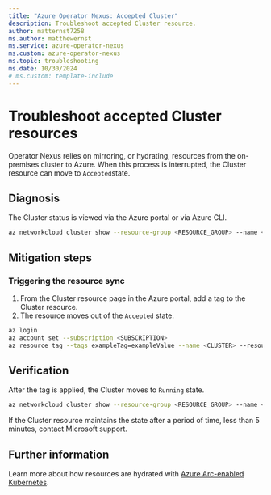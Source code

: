 ```yaml
---
title: "Azure Operator Nexus: Accepted Cluster"
description: Troubleshoot accepted Cluster resource.
author: matternst7258
ms.author: matthewernst
ms.service: azure-operator-nexus
ms.custom: azure-operator-nexus
ms.topic: troubleshooting
ms.date: 10/30/2024
# ms.custom: template-include
---
```


# Troubleshoot accepted Cluster resources

Operator Nexus relies on mirroring, or hydrating, resources from the on-premises cluster to Azure. When this process is interrupted, the Cluster resource can move to `Accepted`state. 

## Diagnosis

The Cluster status is viewed via the Azure portal or via Azure CLI.

```bash
az networkcloud cluster show --resource-group <RESOURCE_GROUP> --name <CLUSTER_NAME>
```

## Mitigation steps

### Triggering the resource sync


1. From the Cluster resource page in the Azure portal, add a tag to the Cluster resource.
2. The resource moves out of the `Accepted` state.

```bash
az login
az account set --subscription <SUBSCRIPTION>
az resource tag --tags exampleTag=exampleValue --name <CLUSTER> --resource-group <CLUSTER_RG> --resource-type "Microsoft.ContainerService/managedClusters"
```

## Verification

After the tag is applied, the Cluster moves to `Running` state.

```bash
az networkcloud cluster show --resource-group <RESOURCE_GROUP> --name <CLUSTER_NAME>
```

If the Cluster resource maintains the state after a period of time, less than 5 minutes, contact Microsoft support. 

## Further information

 Learn more about how resources are hydrated with [Azure Arc-enabled Kubernetes](/azure/azure-arc/kubernetes/overview).
